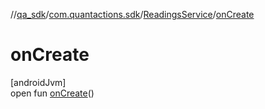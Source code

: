 //[qa_sdk](../../../index.md)/[com.quantactions.sdk](../index.md)/[ReadingsService](index.md)/[onCreate](on-create.md)

# onCreate

[androidJvm]\
open fun [onCreate](on-create.md)()
